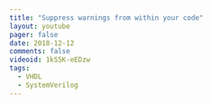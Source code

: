 ```yaml
---
title: "Suppress warnings from within your code"
layout: youtube
pager: false
date: 2018-12-12
comments: false
videoid: 1kS5K-eEDzw
tags:
  - VHDL
  - SystemVerilog
---
```


